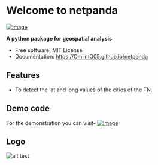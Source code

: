 # Welcome to netpanda


[![image](https://img.shields.io/pypi/v/netpanda.svg)](https://pypi.python.org/pypi/netpanda)


**A python package for geospatial analysis**


-   Free software: MIT License
-   Documentation: <https://OmiimO05.github.io/netpanda>
    

## Features

-   To detect the lat and long values of the cities of the TN.

## Demo code
For the demonstration you can visit- 
[![image](https://colab.research.google.com/assets/colab-badge.svg)](https://colab.research.google.com/github/OmIImO05/netpanda/blob/main/docs/examples/example._code.ipynb)

## Logo
![alt text](<netpanda edit.JPG>)